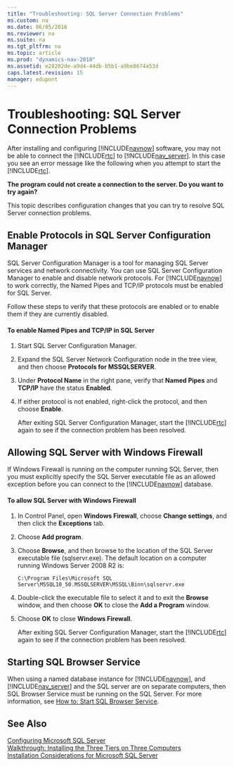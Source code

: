 ```yaml
---
title: "Troubleshooting: SQL Server Connection Problems"
ms.custom: na
ms.date: 06/05/2016
ms.reviewer: na
ms.suite: na
ms.tgt_pltfrm: na
ms.topic: article
ms.prod: "dynamics-nav-2018"
ms.assetid: e28202de-a9d4-44db-b5b1-a9be8674a53d
caps.latest.revision: 15
manager: edupont
---
```

# Troubleshooting: SQL Server Connection Problems
After installing and configuring [!INCLUDE[navnow](includes/navnow_md.md)] software, you may not be able to connect the [!INCLUDE[rtc](includes/rtc_md.md)] to [!INCLUDE[nav_server](includes/nav_server_md.md)]. In this case you see an error message like the following when you attempt to start the [!INCLUDE[rtc](includes/rtc_md.md)].  
  
 **The program could not create a connection to the server. Do you want to try again?**  
  
 This topic describes configuration changes that you can try to resolve SQL Server connection problems.  
  
## Enable Protocols in SQL Server Configuration Manager  
 SQL Server Configuration Manager is a tool for managing SQL Server services and network connectivity. You can use SQL Server Configuration Manager to enable and disable network protocols. For [!INCLUDE[navnow](includes/navnow_md.md)] to work correctly, the Named Pipes and TCP/IP protocols must be enabled for SQL Server.  
  
 Follow these steps to verify that these protocols are enabled or to enable them if they are currently disabled.  
  
#### To enable Named Pipes and TCP/IP in SQL Server  
  
1. Start SQL Server Configuration Manager.  
  
2. Expand the SQL Server Network Configuration node in the tree view, and then choose **Protocols for MSSQLSERVER**.  
  
3. Under **Protocol Name** in the right pane, verify that **Named Pipes** and **TCP/IP** have the status **Enabled**.  
  
4. If either protocol is not enabled, right-click the protocol, and then choose **Enable**.  
  
   After exiting SQL Server Configuration Manager, start the [!INCLUDE[rtc](includes/rtc_md.md)] again to see if the connection problem has been resolved.  
  
## Allowing SQL Server with Windows Firewall  
 If Windows Firewall is running on the computer running SQL Server, then you must explicitly specify the SQL Server executable file as an allowed exception before you can connect to the [!INCLUDE[navnow](includes/navnow_md.md)] database.  
  
#### To allow SQL Server with Windows Firewall  
  
1. In Control Panel, open **Windows Firewall**, choose **Change settings**, and then click the **Exceptions** tab.  
  
2. Choose **Add program**.  
  
3. Choose **Browse**, and then browse to the location of the SQL Server executable file \(sqlservr.exe\). The default location on a computer running Windows Server 2008 R2 is:  
  
   ```  
   C:\Program Files\Microsoft SQL Server\MSSQL10_50.MSSQLSERVER\MSSQL\Binn\sqlservr.exe  
   ```  
  
4. Double-click the executable file to select it and to exit the **Browse** window, and then choose **OK** to close the **Add a Program** window.  
  
5. Choose **OK** to close **Windows Firewall**.  
  
   After exiting SQL Server Configuration Manager, start the [!INCLUDE[rtc](includes/rtc_md.md)] again to see if the connection problem has been resolved.  
  
## Starting SQL Browser Service  
 When using a named database instance for [!INCLUDE[navnow](includes/navnow_md.md)], and [!INCLUDE[nav_server](includes/nav_server_md.md)] and the SQL server are on separate computers, then SQL Browser Service must be running on the SQL Server. For more information, see [How to: Start SQL Browser Service](How-to--Start-SQL-Browser-Service.md).  
  
## See Also  
 [Configuring Microsoft SQL Server](Configuring-Microsoft-SQL-Server.md)   
 [Walkthrough: Installing the Three Tiers on Three Computers](Walkthrough--Installing-the-Three-Tiers-on-Three-Computers.md)   
 [Installation Considerations for Microsoft SQL Server](Installation-Considerations-for-Microsoft-SQL-Server.md)